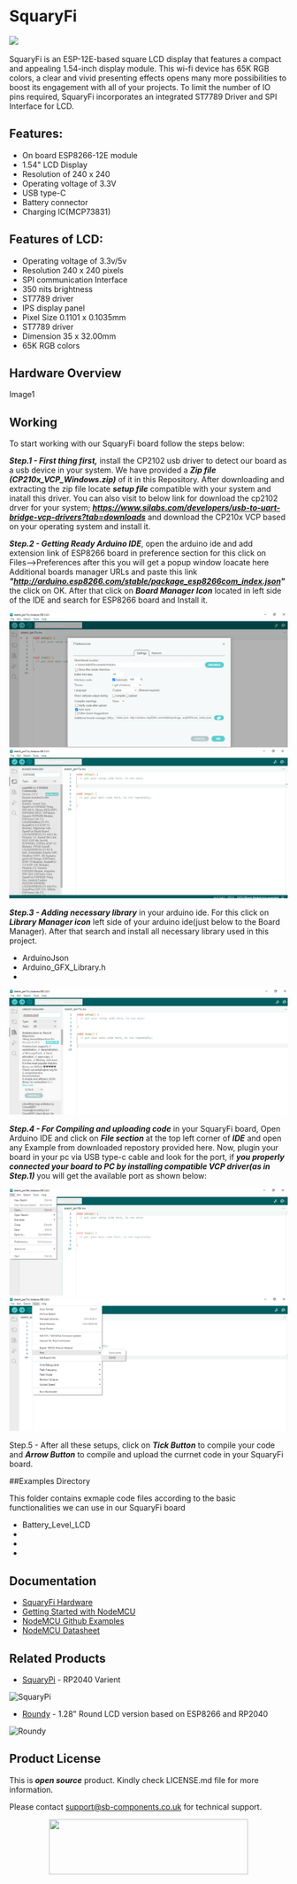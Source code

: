 # SquaryFi

<img src ="https://cdn.shopify.com/s/files/1/1217/2104/products/2_12d19ffa-bcda-47bf-8ea9-bb76fc40aee3.png?v=1670307456&width=400" />

SquaryFi is an ESP-12E-based square LCD display that features a compact and appealing 1.54-inch display module. This wi-fi device has 65K RGB colors, a clear and vivid presenting effects opens many more possibilities to boost its engagement with all of your projects. To limit the number of IO pins required, SquaryFi incorporates an integrated ST7789 Driver and SPI Interface for LCD.

## Features:

* On board ESP8266-12E module
* 1.54" LCD Display
* Resolution of 240 x 240
* Operating voltage of 3.3V
* USB type-C
* Battery connector
* Charging IC(MCP73831)

## Features of LCD:

* Operating voltage of 3.3v/5v
* Resolution 240 x 240 pixels
* SPI communication Interface
* 350 nits brightness
* ST7789 driver
* IPS display panel
* Pixel Size 0.1101 x 0.1035mm
* ST7789 driver
* Dimension 35 x 32.00mm
* 65K RGB colors

## Hardware Overview

Image1


## Working

To start working with our SquaryFi board follow the steps below:

***Step.1 - First thing first,*** install the CP2102 usb driver to detect our board as a usb device in your system. We have provided a ***Zip file (CP210x_VCP_Windows.zip)*** of it in this Repository. After downloading and extracting the zip file locate ***setup file*** compatible with your system and inatall this driver. You can also visit to below link for download the cp2102 drver for your system; ***https://www.silabs.com/developers/usb-to-uart-bridge-vcp-drivers?tab=downloads*** and download the CP210x VCP based on your operating system and install it.

***Step.2 - Getting Ready Arduino IDE***, open the arduino ide and add extension link of ESP8266 board in preference section for this click on Files-->Preferences after this you will get a popup window loacate here Additional boards manager URLs and paste this link ***"http://arduino.esp8266.com/stable/package_esp8266com_index.json"*** the click on OK. After that click on ***Board Manager Icon*** located in left side of the IDE and search for ESP8266 board and Install it.

<img src ="https://github.com/sbcshop/SquaryFi-Software/blob/main/images/Scr1.png" />

<img src ="https://github.com/sbcshop/SquaryFi-Software/blob/main/images/Scr2.png" />

***Step.3 - Adding necessary library*** in your arduino ide. For this click on ***Library Manager icon*** left side of your arduino ide(just below to the Board Manager). After that search and install all necessary library used in this project.


* ArduinoJson 
* Arduino_GFX_Library.h
*

<img src ="https://github.com/sbcshop/SquaryFi-Software/blob/main/images/Scr3.png" />

***Step.4 - For Compiling and uploading code*** in your SquaryFi board, Open Arduino IDE and click on ***File section*** at the top left corner of ***IDE*** and open any Example from downloaded repostory  provided here. Now, plugin your board in your pc via USB type-c cable and look for the port, if ***you properly connected your board to PC by installing compatible VCP driver(as in Step.1)*** you will get the available port as shown below:

<img src ="https://github.com/sbcshop/SquaryFi-Software/blob/main/images/Scr5.png" />

<img src ="https://github.com/sbcshop/SquaryFi-Software/blob/main/images/Scr4.png" />


Step.5 - After all these setups, click on ***Tick Button*** to compile your code and ***Arrow Button*** to compile and upload the currnet code in your SquaryFi board. 

##Examples Directory

This folder contains exmaple code files according to the basic functionalities we can use in our SquaryFi board


* Battery_Level_LCD
*
*
*



## Documentation

* [SquaryFi Hardware](https://github.com/sbcshop/SquaryFi-Hardware)
* [Getting Started with NodeMCU](http://www.nodemcu.com/index_en.html)
* [NodeMCU Github Examples](https://github.com/orgs/nodemcu/repositories)
* [NodeMCU Datasheet](https://www.espressif.com/sites/default/files/documentation/0a-esp8266ex_datasheet_en.pdf)

## Related Products

* [SquaryPi](https://shop.sb-components.co.uk/products/squary?variant=40443840921683) -  RP2040 Varient

 ![SquaryPi](https://cdn.shopify.com/s/files/1/1217/2104/products/1_5874b3b5-2a2f-453e-bf54-abbf2a26acb9.png?v=1670307456&width=300)
 
 * [Roundy](https://shop.sb-components.co.uk/products/roundy?variant=39785171681363) - 1.28" Round LCD version based on ESP8266 and RP2040
 
 ![Roundy](https://cdn.shopify.com/s/files/1/1217/2104/products/roundypi.png?v=1650457581&width=300)

## Product License

This is ***open source*** product. Kindly check LICENSE.md file for more information.

Please contact support@sb-components.co.uk for technical support.
<p align="center">
  <img width="360" height="100" src="https://cdn.shopify.com/s/files/1/1217/2104/files/Logo_sb_component_3.png?v=1666086771&width=300">
</p>


